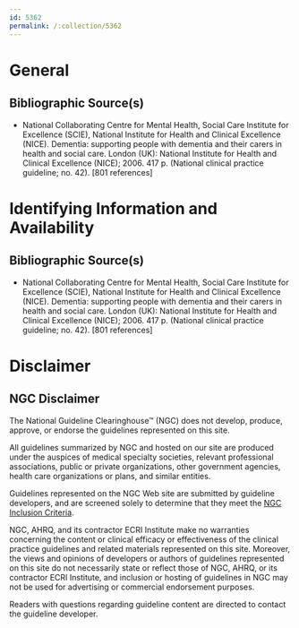 ```yaml
---
id: 5362
permalink: /:collection/5362
---
```


# General

## Bibliographic Source(s)

- National Collaborating Centre for Mental Health, Social Care Institute for Excellence (SCIE), National Institute for Health and Clinical Excellence (NICE). Dementia: supporting people with dementia and their carers in health and social care. London (UK): National Institute for Health and Clinical Excellence (NICE); 2006. 417 p. (National clinical practice guideline; no. 42). [801 references]

# Identifying Information and Availability

## Bibliographic Source(s)

- National Collaborating Centre for Mental Health, Social Care Institute for Excellence (SCIE), National Institute for Health and Clinical Excellence (NICE). Dementia: supporting people with dementia and their carers in health and social care. London (UK): National Institute for Health and Clinical Excellence (NICE); 2006. 417 p. (National clinical practice guideline; no. 42). [801 references]

# Disclaimer

## NGC Disclaimer

The National Guideline Clearinghouse™ (NGC) does not develop, produce, approve, or endorse the guidelines represented on this site.

All guidelines summarized by NGC and hosted on our site are produced under the auspices of medical specialty societies, relevant professional associations, public or private organizations, other government agencies, health care organizations or plans, and similar entities.

Guidelines represented on the NGC Web site are submitted by guideline developers, and are screened solely to determine that they meet the [NGC Inclusion Criteria](/help-and-about/summaries/inclusion-criteria).

NGC, AHRQ, and its contractor ECRI Institute make no warranties concerning the content or clinical efficacy or effectiveness of the clinical practice guidelines and related materials represented on this site. Moreover, the views and opinions of developers or authors of guidelines represented on this site do not necessarily state or reflect those of NGC, AHRQ, or its contractor ECRI Institute, and inclusion or hosting of guidelines in NGC may not be used for advertising or commercial endorsement purposes.

Readers with questions regarding guideline content are directed to contact the guideline developer.

